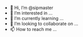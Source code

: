 - 👋 Hi, I’m @sipmaster
- 👀 I’m interested in ...
- 🌱 I’m currently learning ...
- 💞️ I’m looking to collaborate on ...
- 📫 How to reach me ...

<!---
sipmaster/sipmaster is a ✨ special ✨ repository because its `README.md` (this file) appears on your GitHub profile.
You can click the Preview link to take a look at your changes.
--->
